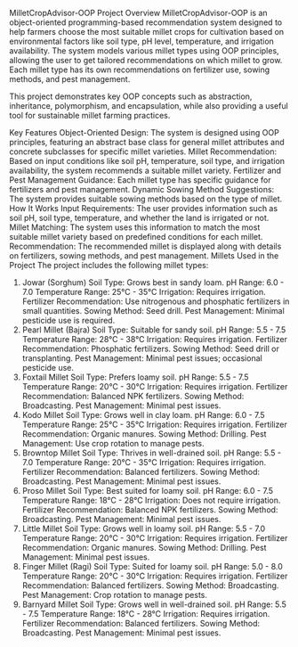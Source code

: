 MilletCropAdvisor-OOP
Project Overview
MilletCropAdvisor-OOP is an object-oriented programming-based recommendation system designed to help farmers choose the most suitable millet crops for cultivation based on environmental factors like soil type, pH level, temperature, and irrigation availability. The system models various millet types using OOP principles, allowing the user to get tailored recommendations on which millet to grow. Each millet type has its own recommendations on fertilizer use, sowing methods, and pest management.

This project demonstrates key OOP concepts such as abstraction, inheritance, polymorphism, and encapsulation, while also providing a useful tool for sustainable millet farming practices.

Key Features
Object-Oriented Design: The system is designed using OOP principles, featuring an abstract base class for general millet attributes and concrete subclasses for specific millet varieties.
Millet Recommendation: Based on input conditions like soil pH, temperature, soil type, and irrigation availability, the system recommends a suitable millet variety.
Fertilizer and Pest Management Guidance: Each millet type has specific guidance for fertilizers and pest management.
Dynamic Sowing Method Suggestions: The system provides suitable sowing methods based on the type of millet.
How It Works
Input Requirements: The user provides information such as soil pH, soil type, temperature, and whether the land is irrigated or not.
Millet Matching: The system uses this information to match the most suitable millet variety based on predefined conditions for each millet.
Recommendation: The recommended millet is displayed along with details on fertilizers, sowing methods, and pest management.
Millets Used in the Project
The project includes the following millet types:

1. Jowar (Sorghum)
Soil Type: Grows best in sandy loam.
pH Range: 6.0 - 7.0
Temperature Range: 25°C - 35°C
Irrigation: Requires irrigation.
Fertilizer Recommendation: Use nitrogenous and phosphatic fertilizers in small quantities.
Sowing Method: Seed drill.
Pest Management: Minimal pesticide use is required.
2. Pearl Millet (Bajra)
Soil Type: Suitable for sandy soil.
pH Range: 5.5 - 7.5
Temperature Range: 28°C - 38°C
Irrigation: Requires irrigation.
Fertilizer Recommendation: Phosphatic fertilizers.
Sowing Method: Seed drill or transplanting.
Pest Management: Minimal pest issues; occasional pesticide use.
3. Foxtail Millet
Soil Type: Prefers loamy soil.
pH Range: 5.5 - 7.5
Temperature Range: 20°C - 30°C
Irrigation: Requires irrigation.
Fertilizer Recommendation: Balanced NPK fertilizers.
Sowing Method: Broadcasting.
Pest Management: Minimal pest issues.
4. Kodo Millet
Soil Type: Grows well in clay loam.
pH Range: 6.0 - 7.5
Temperature Range: 25°C - 35°C
Irrigation: Requires irrigation.
Fertilizer Recommendation: Organic manures.
Sowing Method: Drilling.
Pest Management: Use crop rotation to manage pests.
5. Browntop Millet
Soil Type: Thrives in well-drained soil.
pH Range: 5.5 - 7.0
Temperature Range: 20°C - 35°C
Irrigation: Requires irrigation.
Fertilizer Recommendation: Balanced fertilizers.
Sowing Method: Broadcasting.
Pest Management: Minimal pest issues.
6. Proso Millet
Soil Type: Best suited for loamy soil.
pH Range: 6.0 - 7.5
Temperature Range: 18°C - 28°C
Irrigation: Does not require irrigation.
Fertilizer Recommendation: Balanced NPK fertilizers.
Sowing Method: Broadcasting.
Pest Management: Minimal pest issues.
7. Little Millet
Soil Type: Grows well in loamy soil.
pH Range: 5.5 - 7.0
Temperature Range: 20°C - 30°C
Irrigation: Requires irrigation.
Fertilizer Recommendation: Organic manures.
Sowing Method: Drilling.
Pest Management: Minimal pest issues.
8. Finger Millet (Ragi)
Soil Type: Suited for loamy soil.
pH Range: 5.0 - 8.0
Temperature Range: 20°C - 30°C
Irrigation: Requires irrigation.
Fertilizer Recommendation: Balanced fertilizers.
Sowing Method: Broadcasting.
Pest Management: Crop rotation to manage pests.
9. Barnyard Millet
Soil Type: Grows well in well-drained soil.
pH Range: 5.5 - 7.5
Temperature Range: 18°C - 28°C
Irrigation: Requires irrigation.
Fertilizer Recommendation: Balanced fertilizers.
Sowing Method: Broadcasting.
Pest Management: Minimal pest issues.

